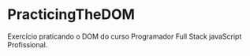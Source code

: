# PracticingTheDOM
Exercício praticando o DOM do curso Programador Full Stack javaScript Profissional.
